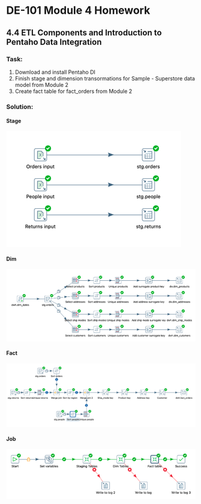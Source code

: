 # DE-101 Module 4 Homework

## 4.4 ETL Components and Introduction to Pentaho Data Integration

### Task:
1. Download and install Pentaho DI
2. Finish stage and dimension transormations for Sample - Superstore data model from Module 2
3. Create fact table for fact_orders from Module 2

### Solution:
#### Stage
![](./4/practice/images/stage.png)

#### Dim
![](./4/practice/images/dim.png)

#### Fact
![](./4/practice/images/fact.png)

#### Job
![](./4/practice/images/job.png)